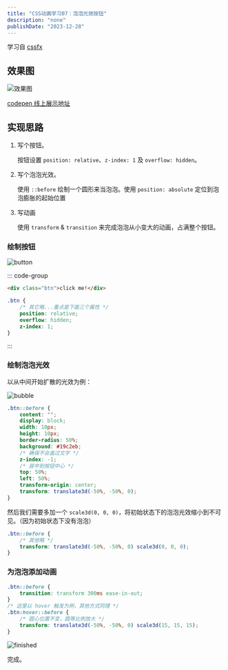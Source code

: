 ```yaml
---
title: "CSS动画学习07：泡泡光效按钮"
description: "none"
publishDate: "2023-12-28"
---
```


学习自 [cssfx](https://cssfx.netlify.app/)

<!-- more -->

## 效果图

![效果图](https://s2.loli.net/2023/12/28/haYDcIX3pQgdSbE.gif)

[codepen 线上展示地址](https://codepen.io/khwfsslg-the-reactor/pen/gOEpLXV)

## 实现思路

1. 写个按钮。

   按钮设置 `position: relative`、`z-index: 1` 及 `overflow: hidden`。

2. 写个泡泡光效。

   使用 `::before` 绘制一个圆形来当泡泡。使用 `position: absolute` 定位到泡泡膨胀的起始位置

3. 写动画

   使用 `transform` & `transition` 来完成泡泡从小变大的动画，占满整个按钮。

### 绘制按钮

![button](https://s2.loli.net/2023/12/28/MAQorWILwg7NFZE.jpg)

::: code-group

```html
<div class="btn">click me!</div>
```

```css
.btn {
	/* 其它略...重点是下面三个属性 */
	position: relative;
	overflow: hidden;
	z-index: 1;
}
```

:::

### 绘制泡泡光效

以从中间开始扩散的光效为例：

![bubble](https://s2.loli.net/2023/12/28/cSk19Vnj3QH6Ds8.jpg)

```css
.btn::before {
	content: "";
	display: block;
	width: 10px;
	height: 10px;
	border-radius: 50%;
	background: #19c2eb;
	/* 确保不会盖过文字 */
	z-index: -1;
	/* 居中到按钮中心 */
	top: 50%;
	left: 50%;
	transform-origin: center;
	transform: translate3d(-50%, -50%, 0);
}
```

然后我们需要多加一个 `scale3d(0, 0, 0)`，将初始状态下的泡泡光效缩小到不可见。（因为初始状态下没有泡泡）

```css
.btn::before {
	/* 其他略 */
	transform: translate3d(-50%, -50%, 0) scale3d(0, 0, 0);
}
```

### 为泡泡添加动画

```css
.btn::before {
	transition: transform 300ms ease-in-out;
}
/* 这里以 hover 触发为例，其他方式同理 */
.btn:hover::before {
	/* 圆心位置不变，圆等比例放大 */
	transform: translate3d(-50%, -50%, 0) scale3d(15, 15, 15);
}
```

![finished](https://s2.loli.net/2023/12/28/TlPW8LYq1JagOSD.gif)

完成。
